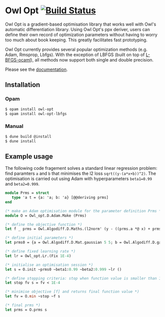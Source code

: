 # Owl Opt [![Build Status](https://travis-ci.org/owlbarn/owl_opt.svg?branch=master)](https://travis-ci.org/owlbarn/owl_opt) 

Owl Opt is a gradient-based optimisation library that works well with Owl's automatic differentiation library. Using Owl Opt's ppx deriver, users can define their own record of optimization parameters without having to worry too much about book keeping. This greatly facilitates fast prototyping. 

Owl Opt currently provides several popular optimization methods (e.g. Adam, Rmsprop, Lbfgs). With the exception of LBFGS (built on top of [L-BFGS-ocaml](https://github.com/Chris00/L-BFGS-ocaml)), all methods now support both single and double precision.

Please see the [documentation](https://ocaml.xyz/owl_opt).

## Installation
### Opam
```sh
$ opam install owl-opt
$ opam install owl-opt-lbfgs
```
### Manual
```sh
$ dune build @install
$ dune install
```

## Example usage

The following code fragement solves a standard linear regression problem: find paramters `a` and `b` that minimises the l2 loss `sqrt((y-(a*x+b))^2)`. 
The optimisation is carried out using Adam with hyperparameters `beta1=0.99` and `beta2=0.999`.

```ocaml
module Prms = struct
   type 'a t = {a: 'a; b: 'a} [@@deriving prms]
end

(* make an Adam optimisation module for the parameter definition Prms *)
module O = Owl_opt.D.Adam.Make (Prms)

(* define the objective function *)
let f _ prms = Owl.Algodiff.D.Maths.(l2norm' (y - ((prms.a *@ x) + prms.b))) 

(* define initial parameters *)
let prms0 = {a = Owl.Algodiff.D.Mat.gaussian 5 5; b = Owl.Algodiff.D.gaussian 5 1} 

(* define fixed learning rate *)
let lr = Owl_opt.Lr.(Fix 1E-4) 

(* initialise an optimisation session *)
let s = O.init ~prms0 ~beta1:0.99 ~beta2:0.999 ~lr () 

(* define stopping criteria: stop when function value is smaller than 1E-4 *)
let stop fv s = fv < 1E-4

(* minimise objective [f] and returns final function value *)
let fv = O.min ~stop ~f s

(* final prms *)
let prms = O.prms s
```

 
